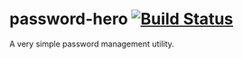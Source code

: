 # password-hero [![Build Status](https://travis-ci.org/robertjgtoth/password-hero.svg?branch=master)](https://travis-ci.org/robertjgtoth/password-hero)
A very simple password management utility.
